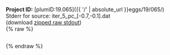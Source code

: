 **Project ID:** [plumID:19.065]({{ '/' | absolute_url }}eggs/19/065/)  
Stderr for source:  iter_5_pc_[-0.7,-0.1].dat   
(download [zipped raw stdout](iter_5_pc_[-0.7,-0.1].dat.plumed.stdout.txt.zip))  
{% raw %}
<pre>
</pre>
{% endraw %}

